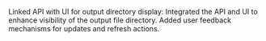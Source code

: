 Linked API with UI for output directory display: Integrated the API and UI to enhance visibility of the output file directory. Added user feedback mechanisms for updates and refresh actions.